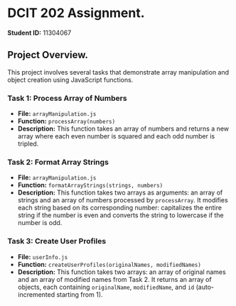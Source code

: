 # DCIT 202 Assignment.

**Student ID:** 11304067

## Project Overview.

This project involves several tasks that demonstrate array manipulation and object creation using JavaScript functions.

### Task 1: Process Array of Numbers

- **File:** `arrayManipulation.js`
- **Function:** `processArray(numbers)`
- **Description:** This function takes an array of numbers and returns a new array where each even number is squared and each odd number is tripled.

### Task 2: Format Array Strings

- **File:** `arrayManipulation.js`
- **Function:** `formatArrayStrings(strings, numbers)`
- **Description:** This function takes two arrays as arguments: an array of strings and an array of numbers processed by `processArray`. It modifies each string based on its corresponding number: capitalizes the entire string if the number is even and converts the string to lowercase if the number is odd.

### Task 3: Create User Profiles

- **File:** `userInfo.js`
- **Function:** `createUserProfiles(originalNames, modifiedNames)`
- **Description:** This function takes two arrays: an array of original names and an array of modified names from Task 2. It returns an array of objects, each containing `originalName`, `modifiedName`, and `id` (auto-incremented starting from 1).

